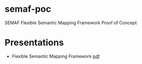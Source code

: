 # semaf-poc
SEMAF Flexible Semantic Mapping Framework Proof of Concept 

# Presentations
* Flexible Semantic Mapping Framework [pdf](https://indico.fccn.pt/event/15/contributions/80/attachments/55/111/Breoder%20-%20SEMAF%20presentation%20eIRG%20v2.pdf)
